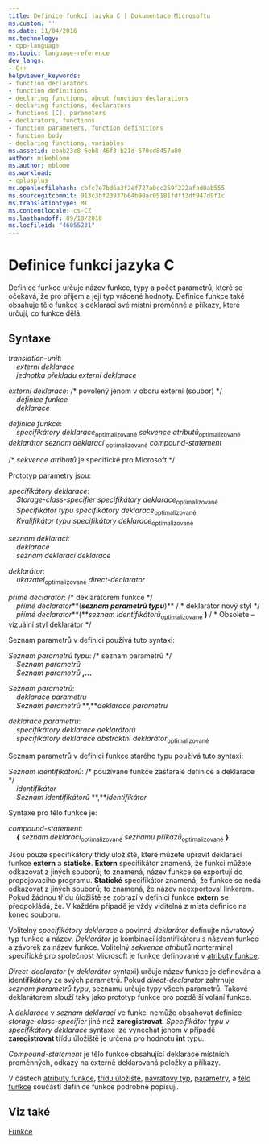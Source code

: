 ```yaml
---
title: Definice funkcí jazyka C | Dokumentace Microsoftu
ms.custom: ''
ms.date: 11/04/2016
ms.technology:
- cpp-language
ms.topic: language-reference
dev_langs:
- C++
helpviewer_keywords:
- function declarators
- function definitions
- declaring functions, about function declarations
- declaring functions, declarators
- functions [C], parameters
- declarators, functions
- function parameters, function definitions
- function body
- declaring functions, variables
ms.assetid: ebab23c8-6eb8-46f3-b21d-570cd8457a80
author: mikeblome
ms.author: mblome
ms.workload:
- cplusplus
ms.openlocfilehash: cbfc7e7bd6a3f2ef727a0cc259f222afad0ab555
ms.sourcegitcommit: 913c3bf23937b64b90ac05181fdff3df947d9f1c
ms.translationtype: MT
ms.contentlocale: cs-CZ
ms.lasthandoff: 09/18/2018
ms.locfileid: "46055231"
---
```

# <a name="c-function-definitions"></a>Definice funkcí jazyka C

Definice funkce určuje název funkce, typy a počet parametrů, které se očekává, že pro příjem a její typ vrácené hodnoty. Definice funkce také obsahuje tělo funkce s deklarací své místní proměnné a příkazy, které určují, co funkce dělá.

## <a name="syntax"></a>Syntaxe

*translation-unit*:<br/>
&nbsp;&nbsp;&nbsp;&nbsp;*externí deklarace* <br/>
&nbsp;&nbsp;&nbsp;&nbsp;*jednotka překladu* *externí deklarace*

*externí deklarace*: /\* povolený jenom v oboru externí (soubor) \*/<br/>
&nbsp;&nbsp;&nbsp;&nbsp;*definice funkce*<br/>
&nbsp;&nbsp;&nbsp;&nbsp;*deklarace*

*definice funkce*:<br/>
&nbsp;&nbsp;&nbsp;&nbsp;*specifikátory deklarace*<sub>optimalizované</sub> *sekvence atributů*<sub>optimalizované</sub> *deklarátor* *seznam deklarací*  <sub>optimalizované</sub> *compound-statement*

/\* *sekvence atributů* je specifické pro Microsoft \*/

Prototyp parametry jsou:

*specifikátory deklarace*:<br/>
&nbsp;&nbsp;&nbsp;&nbsp;*Storage-class-specifier* *specifikátory deklarace*<sub>optimalizované</sub> <br/>
&nbsp;&nbsp;&nbsp;&nbsp;*Specifikátor typu* *specifikátory deklarace*<sub>optimalizované</sub><br/>
&nbsp;&nbsp;&nbsp;&nbsp;*Kvalifikátor typu* *specifikátory deklarace*<sub>optimalizované</sub>

*seznam deklarací*:<br/>
&nbsp;&nbsp;&nbsp;&nbsp;*deklarace*<br/>
&nbsp;&nbsp;&nbsp;&nbsp;*seznam deklarací* *deklarace*

*deklarátor*:<br/>
&nbsp;&nbsp;&nbsp;&nbsp;*ukazatel*<sub>optimalizované</sub> *direct-declarator*

*přímé declarator*: /\* deklarátorem funkce \*/<br/>
&nbsp;&nbsp;&nbsp;&nbsp;*přímé declarator***(***seznam parametrů typu***)**  / \* deklarátor nový styl \*/<br/>
&nbsp;&nbsp;&nbsp;&nbsp;*přímé declarator***(***seznam identifikátorů*<sub>optimalizované</sub> **)**  / \* Obsolete – vizuální styl deklarátor \*/

Seznam parametrů v definici používá tuto syntaxi:

*Seznam parametrů typu*: /\* seznam parametrů \*/<br/>
&nbsp;&nbsp;&nbsp;&nbsp;*Seznam parametrů* <br/>
&nbsp;&nbsp;&nbsp;&nbsp;*Seznam parametrů* **,...**

*Seznam parametrů*:<br/>
&nbsp;&nbsp;&nbsp;&nbsp;*deklarace parametru*<br/>
&nbsp;&nbsp;&nbsp;&nbsp;*Seznam parametrů* **,***deklarace parametru*

*deklarace parametru*:<br/>
&nbsp;&nbsp;&nbsp;&nbsp;*specifikátory deklarace* *deklarátorů*<br/>
&nbsp;&nbsp;&nbsp;&nbsp;*specifikátory deklarace* *abstraktní deklarátor*<sub>optimalizované</sub>

Seznam parametrů v definici funkce starého typu používá tuto syntaxi:

*Seznam identifikátorů*: /\* používané funkce zastaralé definice a deklarace \*/<br/>
&nbsp;&nbsp;&nbsp;&nbsp;*identifikátor*<br/>
&nbsp;&nbsp;&nbsp;&nbsp;*Seznam identifikátorů* **,***identifikátor*

Syntaxe pro tělo funkce je:

*compound-statement*:<br/>
&nbsp;&nbsp;&nbsp;&nbsp;**{** *seznam deklarací*<sub>optimalizované</sub> *seznamu příkazů*<sub>optimalizované</sub> **}**

Jsou pouze specifikátory třídy úložiště, které můžete upravit deklaraci funkce **extern** a **statické**. **Extern** specifikátor znamená, že funkci můžete odkazovat z jiných souborů; to znamená, název funkce se exportují do propojovacího programu. **Statické** specifikátor znamená, že funkce se nedá odkazovat z jiných souborů; to znamená, že název neexportoval linkerem. Pokud žádnou třídu úložiště se zobrazí v definici funkce **extern** se předpokládá, že. V každém případě je vždy viditelná z místa definice na konec souboru.

Volitelný *specifikátory deklarace* a povinná *deklarátor* definujte návratový typ funkce a název. *Deklarátor* je kombinací identifikátoru s názvem funkce a závorek za název funkce. Volitelný *sekvence atributů* nonterminal specifické pro společnost Microsoft je funkce definované v [atributy funkce](../c-language/function-attributes.md).

*Direct-declarator* (v *deklarátor* syntaxi) určuje název funkce je definována a identifikátory ze svých parametrů. Pokud *direct-declarator* zahrnuje *seznam parametrů typu*, seznamu určuje typy všech parametrů. Takové deklarátorem slouží taky jako prototyp funkce pro pozdější volání funkce.

A *deklarace* v *seznam deklarací* ve funkci nemůže obsahovat definice *storage-class-specifier* jiné než **zaregistrovat**. *Specifikátor typu* v *specifikátory deklarace* syntaxe lze vynechat jenom v případě **zaregistrovat** třídu úložiště je určená pro hodnotu **int** typu.

*Compound-statement* je tělo funkce obsahující deklarace místních proměnných, odkazy na externě deklarovaná položky a příkazy.

V částech [atributy funkce](../c-language/function-attributes.md), [třídu úložiště](../c-language/storage-class.md), [návratový typ](../c-language/return-type.md), [parametry](../c-language/parameters.md), a [tělo funkce](../c-language/function-body.md) součástí definice funkce podrobně popisují.

## <a name="see-also"></a>Viz také

[Funkce](../c-language/functions-c.md)